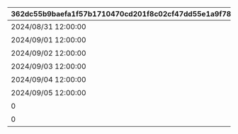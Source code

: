 |362dc55b9baefa1f57b1710470cd201f8c02cf47dd55e1a9f789fd1a34536ae9|3a4fbfd0bc86033adaccf7f81b430ca007587f426a71186ff414696b6091c3b2|0c20b468f87774734197d4d4ad0baf724191a5abc6fa6b7eb22b673cbacf67fd|786bb14e0d9b81190f3fb2c9e5d0b62fc2e3e1656c1a227252ac47430d20ff80|9168244d0ad36a601f30105485483932f0a4a6391cd3609138fc5500764ef60b|18b6842b4273e1d16617fbe320752a661a1c404e6920d77f25b035cec340264c|3a1a11e27938f12182f15542a45aa14d3c11eee9a46611c7fee3fea42389381b|467b0ce795b6c76682430a6cc7027a9d2a04d860ad66f81c058586cb7c6f1086|ca98f6c1737e5c783f47a03dba0b9fd2a487a01339376d29b610cdda004426d8|3e1225907a1f1fa5ce3f8259db83e13f2eef8e929841b1472fc1d5c2353d0bdb|
| --- | --- | --- | --- | --- | --- | --- | --- | --- | --- |
|2024/08/31 12:00:00|10152|5152601|50|オコサマタイソー|2|91002|1|5152061|8|
|2024/09/01 12:00:00|10152|5152061|50|アイドルタイソー|2|91002|2|5152062|8|
|2024/09/02 12:00:00|10152|5152062|50|タンキュータイソー|2|91002|3|5152063|8|
|2024/09/03 12:00:00|10152|5152063|50|グータラタイソー|2|91002|4|5152064|8|
|2024/09/04 12:00:00|10152|5152064|50|シンレータイソー|2|91002|5|5152065|8|
|2024/09/05 12:00:00|10152|5152065|50|ラジーオタイソー|2|91002|6|5152066|8|
|0|10152|5152066|1|コンプリート演出|3|11001328|0|5152075|15|
|0|10152|0|0|オープニング|1|0|0|5152601|0|